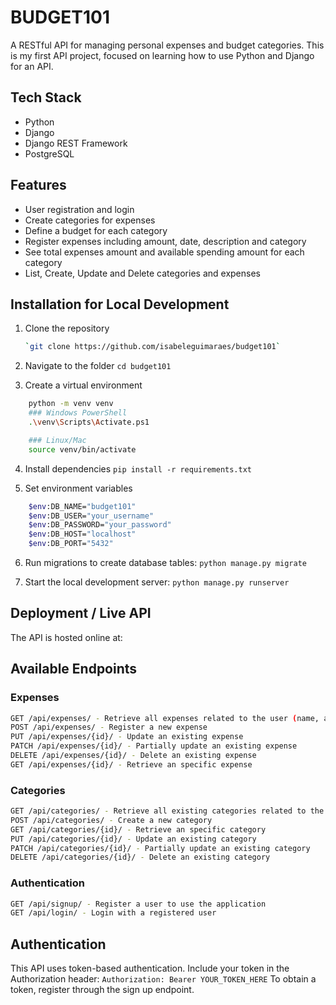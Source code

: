 # BUDGET101 
A RESTful API for managing personal expenses and budget categories. This is my first API project, focused on learning how to use Python and Django for an API. 

## Tech Stack
- Python 
- Django
- Django REST Framework
- PostgreSQL

## Features
- User registration and login
- Create categories for expenses
- Define a budget for each category
- Register expenses including amount, date, description and category
- See total expenses amount and available spending amount for each category
- List, Create, Update and Delete categories and expenses

## Installation for Local Development
1. Clone the repository 
    ```bash
    `git clone https://github.com/isabeleguimaraes/budget101`

2. Navigate to the folder
    `cd budget101`

3. Create a virtual environment
```bash
    python -m venv venv
    ### Windows PowerShell
    .\venv\Scripts\Activate.ps1

    ### Linux/Mac
    source venv/bin/activate
```
4. Install dependencies
    `pip install -r requirements.txt`

5. Set environment variables
```bash
    $env:DB_NAME="budget101"
    $env:DB_USER="your_username"
    $env:DB_PASSWORD="your_password"
    $env:DB_HOST="localhost"
    $env:DB_PORT="5432"
```
6. Run migrations to create database tables:
    `python manage.py migrate`

7. Start the local development server:
    `python manage.py runserver`

## Deployment / Live API

The API is hosted online at: 

## Available Endpoints

### Expenses
```bash
GET /api/expenses/ - Retrieve all expenses related to the user (name, amount, description, date, category)
POST /api/expenses/ - Register a new expense
PUT /api/expenses/{id}/ - Update an existing expense
PATCH /api/expenses/{id}/ - Partially update an existing expense
DELETE /api/expenses/{id}/ - Delete an existing expense
GET /api/expenses/{id}/ - Retrieve an specific expense
```
### Categories
```bash
GET /api/categories/ - Retrieve all existing categories related to the user (name, budget, total expenses, available amount)
POST /api/categories/ - Create a new category
GET /api/categories/{id}/ - Retrieve an specific category
PUT /api/categories/{id}/ - Update an existing category
PATCH /api/categories/{id}/ - Partially update an existing category
DELETE /api/categories/{id}/ - Delete an existing category
 ```
 ### Authentication
 ```bash
 GET /api/signup/ - Register a user to use the application
 GET /api/login/ - Login with a registered user
```
## Authentication

This API uses token-based authentication. Include your token in the Authorization header:
`Authorization: Bearer YOUR_TOKEN_HERE`
To obtain a token, register through the sign up endpoint.